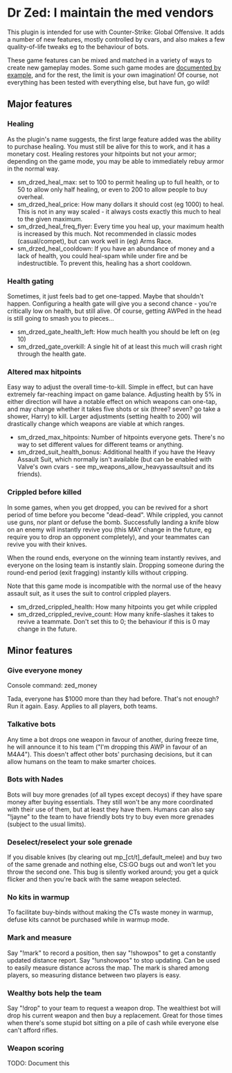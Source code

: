 # Dr Zed: I maintain the med vendors

This plugin is intended for use with Counter-Strike: Global Offensive. It adds
a number of new features, mostly controlled by cvars, and also makes a few
quality-of-life tweaks eg to the behaviour of bots.

These game features can be mixed and matched in a variety of ways to create new
gameplay modes. Some such game modes are [documented by example](gamemodes.md),
and for the rest, the limit is your own imagination! Of course, not everything
has been tested with everything else, but have fun, go wild!

## Major features

### Healing

As the plugin's name suggests, the first large feature added was the ability
to purchase healing. You must still be alive for this to work, and it has a
monetary cost. Healing restores your hitpoints but not your armor; depending
on the game mode, you may be able to immediately rebuy armor in the normal
way.

* sm_drzed_heal_max: set to 100 to permit healing up to full health, or to
  50 to allow only half healing, or even to 200 to allow people to buy
  overheal.
* sm_drzed_heal_price: How many dollars it should cost (eg 1000) to heal.
  This is not in any way scaled - it always costs exactly this much to heal
  to the given maximum.
* sm_drzed_heal_freq_flyer: Every time you heal up, your maximum health is
  increased by this much. Not recommended in classic modes (casual/compet),
  but can work well in (eg) Arms Race.
* sm_drzed_heal_cooldown: If you have an abundance of money and a lack of
  health, you could heal-spam while under fire and be indestructible. To
  prevent this, healing has a short cooldown.

### Health gating

Sometimes, it just feels bad to get one-tapped. Maybe that shouldn't happen.
Configuring a health gate will give you a second chance - you're critically
low on health, but still alive. Of course, getting AWPed in the head is
still going to smash you to pieces...

* sm_drzed_gate_health_left: How much health you should be left on (eg 10)
* sm_drzed_gate_overkill: A single hit of at least this much will crash right
  through the health gate.

### Altered max hitpoints

Easy way to adjust the overall time-to-kill. Simple in effect, but can have
extremely far-reaching impact on game balance. Adjusting health by 5% in
either direction will have a notable effect on which weapons can one-tap,
and may change whether it takes five shots or six (three? seven? go take a
shower, Harry) to kill. Larger adjustments (setting health to 200) will
drastically change which weapons are viable at which ranges.

* sm_drzed_max_hitpoints: Number of hitpoints everyone gets. There's no way
  to set different values for different teams or anything.
* sm_drzed_suit_health_bonus: Additional health if you have the Heavy Assault
  Suit, which normally isn't available (but can be enabled with Valve's own
  cvars - see mp_weapons_allow_heavyassaultsuit and its friends).

### Crippled before killed

In some games, when you get dropped, you can be revived for a short period of
time before you become "dead-dead". While crippled, you cannot use guns, nor
plant or defuse the bomb. Successfully landing a knife blow on an enemy will
instantly revive you (this MAY change in the future, eg require you to drop
an opponent completely), and your teammates can revive you with their knives.

When the round ends, everyone on the winning team instantly revives, and
everyone on the losing team is instantly slain. Dropping someone during the
round-end period (exit fragging) instantly kills without cripping.

Note that this game mode is incompatible with the normal use of the heavy
assault suit, as it uses the suit to control crippled players.

* sm_drzed_crippled_health: How many hitpoints you get while crippled
* sm_drzed_crippled_revive_count: How many knife-slashes it takes to revive a
  teammate. Don't set this to 0; the behaviour if this is 0 may change in the
  future.

## Minor features

### Give everyone money

Console command: zed_money

Tada, everyone has $1000 more than they had before. That's not enough? Run it
again. Easy. Applies to all players, both teams.

### Talkative bots

Any time a bot drops one weapon in favour of another, during freeze time, he
will announce it to his team ("I'm dropping this AWP in favour of an M4A4").
This doesn't affect other bots' purchasing decisions, but it can allow humans
on the team to make smarter choices.

### Bots with Nades

Bots will buy more grenades (of all types except decoys) if they have spare
money after buying essentials. They still won't be any more coordinated with
their use of them, but at least they have them. Humans can also say "!jayne"
to the team to have friendly bots try to buy even more grenades (subject to
the usual limits).

### Deselect/reselect your sole grenade

If you disable knives (by clearing out mp_[ct/t]_default_melee) and buy two
of the same grenade and nothing else, CS:GO bugs out and won't let you throw
the second one. This bug is silently worked around; you get a quick flicker
and then you're back with the same weapon selected.

### No kits in warmup

To facilitate buy-binds without making the CTs waste money in warmup, defuse
kits cannot be purchased while in warmup mode.

### Mark and measure

Say "!mark" to record a position, then say "!showpos" to get a constantly
updated distance report. Say "!unshowpos" to stop updating. Can be used to
easily measure distance across the map. The mark is shared among players, so
measuring distance between two players is easy.

### Wealthy bots help the team

Say "!drop" to your team to request a weapon drop. The wealthiest bot will
drop his current weapon and then buy a replacement. Great for those times
when there's some stupid bot sitting on a pile of cash while everyone else
can't afford rifles.

### Weapon scoring

TODO: Document this
